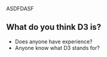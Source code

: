 ASDFDASF

## What do you think D3 is?

* Does anyone have experience?
* Anyone know what D3 stands for?